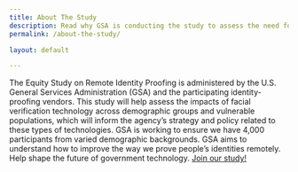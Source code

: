 ```yaml
---
title: About The Study
description: Read why GSA is conducting the study to assess the need for equitable access.
permalink: /about-the-study/

layout: default

---
```


The Equity Study on Remote Identity Proofing is administered by the U.S. General Services Administration (GSA) and the participating identity-proofing vendors. This study will help assess the impacts of facial verification technology across demographic groups and vulnerable populations, which will inform the agency’s strategy and policy related to these types of technologies. GSA is working to ensure we have 4,000 participants from varied demographic backgrounds. GSA aims to understand how to improve the way we prove people’s identities remotely. Help shape the future of government technology. <a id="cta-about" href="https://feedback.gsa.gov/jfe/form/SV_1XEHtWHnWUp2LoG" target="_blank" rel="noopener" class="usa-link usa-link--external" onclick="getQuery()">Join our study!</a>